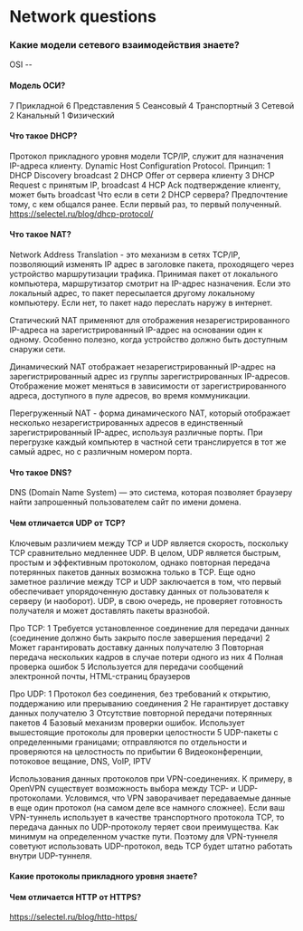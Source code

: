 # Network questions

### Какие модели сетевого взаимодействия знаете?
OSI -- 

#### Модель ОСИ?
7 Прикладной
6 Представления
5 Сеансовый
4 Транспортный
3 Сетевой
2 Канальный
1 Физический

#### Что такое DHCP?
Протокол прикладного уровня модели TCP/IP, служит для назначения IP-адреса клиенту. Dynamic Host Configuration Protocol.
Принцип:
1 DHCP Discovery broadcast
2 DHCP Offer от сервера клиенту
3 DHCP Request с принятым IP, broadcast
4 HCP Ack подтверждение клиенту, может быть broadcast
Что если в сети 2 DHCP сервера?
Предпочтение тому, с кем общался ранее. Если первый раз, то первый полученный.
https://selectel.ru/blog/dhcp-protocol/

#### Что такое NAT?
Network Address Translation - это механизм в сетях TCP/IP, позволяющий изменять IP адрес в заголовке пакета, проходящего через устройство маршрутизации трафика.
Принимая пакет от локального компьютера, маршрутизатор смотрит на IP-адрес назначения. Если это локальный адрес, то пакет пересылается другому локальному компьютеру. Если нет, то пакет надо переслать наружу в интернет.

Статический NAT применяют для отображения незарегистрированного IP-адреса на зарегистрированный IP-адрес на основании один к одному. Особенно полезно, когда устройство должно быть доступным снаружи сети.

Динамический NAT отображает незарегистрированный IP-адрес на зарегистрированный адрес из группы зарегистрированных IP-адресов. Отображение может меняться в зависимости от зарегистрированного адреса, доступного в пуле адресов, во время коммуникации.

Перегруженный NAT - форма динамического NAT, который отображает несколько незарегистрированных адресов в единственный зарегистрированный IP-адрес, используя различные порты. При перегрузке каждый компьютер в частной сети транслируется в тот же самый адрес, но с различным номером порта.


#### Что такое DNS?
DNS (Domain Name System) ― это система, которая позволяет браузеру найти запрошенный пользователем сайт по имени домена.

#### Чем отличается UDP от TCP?
Ключевым различием между TCP и UDP является скорость, поскольку TCP сравнительно медленнее UDP. В целом, UDP является быстрым, простым и эффективным протоколом, однако повторная передача потерянных пакетов данных возможна только в TCP. 
Еще одно заметное различие между TCP и UDP заключается в том, что первый обеспечивает упорядоченную доставку данных от пользователя к серверу (и наоборот). UDP, в свою очередь, не проверяет готовность получателя и может доставлять пакеты вразнобой.

Про TCP:
1 Требуется установленное соединение для передачи данных (соединение должно быть закрыто после завершения передачи)
2 Может гарантировать доставку данных получателю
3 Повторная передача нескольких кадров в случае потери одного из них
4 Полная проверка ошибок
5 Используется для передачи сообщений электронной почты, HTML-страниц браузеров

Про UDP:
1 Протокол без соединения, без требований к открытию, поддержанию или прерыванию соединения
2 Не гарантирует доставку данных получателю
3 Отсутствие повторной передачи потерянных пакетов
4 Базовый механизм проверки ошибок. Использует вышестоящие протоколы для проверки целостности
5 UDP-пакеты с определенными границами; отправляются по отдельности и проверяются на целостность по прибытии
6 Видеоконференции, потоковое вещание, DNS, VoIP, IPTV

Использования данных протоколов при VPN-соединениях. К примеру, в OpenVPN существует возможность выбора между TCP- и UDP-протоколами. Условимся, что VPN заворачивает передаваемые данные в еще один протокол (на самом деле все намного сложнее). Если ваш VPN-туннель использует в качестве транспортного протокола TCP, то передача данных по UDP-протоколу теряет свои преимущества. Как минимум на определенном участке пути. Поэтому для VPN-туннеля советуют использовать UDP-протокол, ведь TCP будет штатно работать внутри UDP-туннеля.

#### Какие протоколы прикладного уровня знаете?
#### Чем отличается HTTP от HTTPS?
https://selectel.ru/blog/http-https/
